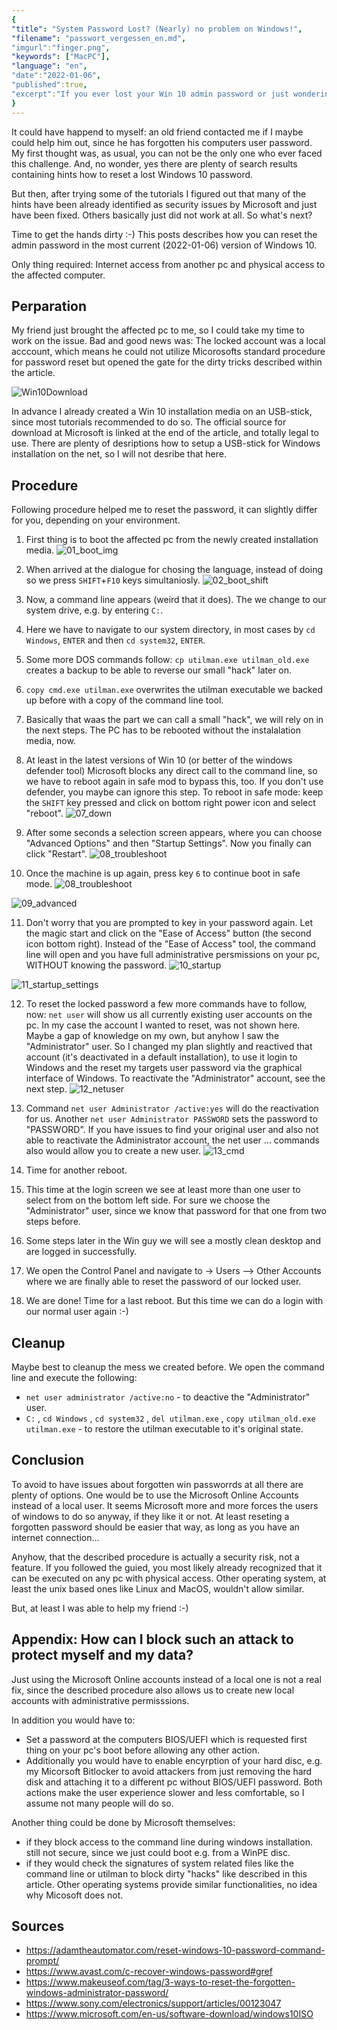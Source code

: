 ```yaml
---
{
"title": "System Password Lost? (Nearly) no problem on Windows!",
"filename": "passwort_vergessen_en.md",
"imgurl":"finger.png",
"keywords": ["MacPC"],
"language": "en",
"date":"2022-01-06",
"published":true,
"excerpt":"If you ever lost your Win 10 admin password or just wondering what you could do in that case, spend 7 minutes for this post."
}
---
```

It could have happend to myself: an old friend contacted me if I maybe could help him out, since he has forgotten his computers user password. 
My first thought was, as usual, you can not be the only one who ever faced this challenge. And, no wonder, yes there are plenty of search results containing hints how to reset a lost Windows 10 password.

But then, after trying some of the tutorials I figured out that many of the hints have been already identified as security issues by Microsoft and just have been fixed. Others basically just did not work at all. So what's next?

Time to get the hands dirty :-) This posts describes how you can reset the admin password in the most current (2022-01-06) version of Windows 10.

Only thing required: Internet access from another pc and physical access to the affected computer.

## Perparation

My friend just brought the affected pc to me, so I could take my time to work on the issue. Bad and good news was: The locked account was a local acccount, which means he could not utilize Micorosofts standard procedure for password reset but opened the gate for the dirty tricks described within the article.

![Win10Download](/media/full/passwort_vergessen/win10down.webp)

In advance I already created a Win 10 installation media on an USB-stick, since most tutorials recommended to do so.
The official source for download at Microsoft is linked at the end of the article, and totally legal to use.
There are plenty of desriptions how to setup a USB-stick for Windows installation on the net, so I will not desribe that here.

## Procedure

Following procedure helped me to reset the password, it can slightly differ for you, depending on your environment.

1. First thing is to boot the affected pc from the newly created installation media.
![01_boot_img](/media/full/passwort_vergessen/01_boot_img.webp)

2. When arrived at the dialogue for chosing the language, instead of doing so we press `SHIFT`+`F10` keys simultaniosly.
![02_boot_shift](/media/full/passwort_vergessen/02_boot_shift.webp)

3. Now, a command line appears (weird that it does). The we change to our system drive, e.g. by entering `C:`.

4. Here we have to navigate to our system directory, in most cases by `cd Windows`, `ENTER` and then `cd system32`, `ENTER`.

5. Some more DOS commands follow: `cp utilman.exe utilman_old.exe` creates a backup to be able to reverse our small "hack" later on.

6. `copy cmd.exe utilman.exe` overwrites the utilman executable we backed up before with a copy of the command line tool.

7. Basically that waas the part we can call a small "hack", we will rely on in the next steps. The PC has to be rebooted without the instalalation media, now.

8. At least in the latest versions of Win 10 (or better of the windows defender tool) Microsoft blocks any direct call to the command line, so we have to reboot again in safe mod to bypass this, too. If you don't use defender, you maybe can ignore this step. To reboot in safe mode: keep the `SHIFT` key pressed and click on bottom right power icon and select "reboot".
![07_down](/media/full/passwort_vergessen/07_down.webp)

9. After some seconds a selection screen appears, where you can choose "Advanced Options" and then "Startup Settings". Now you finally can click "Restart".
![08_troubleshoot](/media/full/passwort_vergessen/08_troubleshoot.webp)

10. Once the machine is up again, press key `6` to continue boot in safe mode.
![08_troubleshoot](/media/full/passwort_vergessen/08_troubleshoot.webp)

![09_advanced](/media/full/passwort_vergessen/09_advanced.webp)

11. Don't worry that you are prompted to key in your password again. Let the magic start and click on the "Ease of Access" button (the second icon bottom right). Instead of the "Ease of Access" tool, the command line will open and you have full administrative persmissions on your pc, WITHOUT knowing the password.
![10_startup](/media/full/passwort_vergessen/10_startup.webp)

![11_startup_settings](/media/full/passwort_vergessen/11_startup_settings.webp)

12. To reset the locked password a few more commands have to follow, now: `net user` will show us all currently existing user accounts on the pc. In my case the account I wanted to reset, was not shown here. Maybe a gap of knowledge on my own, but anyhow I saw the "Administrator" user. So I changed my plan slightly and reactived that account (it's deactivated in a default installation), to use it login to Windows and the reset my targets user password via the graphical interface of Windows. To reactivate the "Administrator" account, see the next step.
![12_netuser](/media/full/passwort_vergessen/12_netuser.webp)

13. Command `net user Administrator /active:yes` will do the reactivation for us. Another  `net user Administrator PASSWORD` sets the password to "PASSWORD". If you have issues to find your original user and also not able to reactivate the Administrator account, the net user ... commands also would allow you to create a new user.
![13_cmd](/media/full/passwort_vergessen/13_cmd.webp)

14. Time for another reboot.

15. This time at the login screen we see at least more than one user to select from on the bottom left side. For sure we choose the "Administrator" user, since we know that password for that one from two steps before.

16. Some steps later in the Win guy we will see a mostly clean desktop and are logged in successfully.

17. We open the Control Panel and navigate to -> Users --> Other Accounts where we are finally able to reset the password of our locked user. 

18. We are done! Time for a last reboot. But this time we can do a login with our normal user again :-)

## Cleanup

Maybe best to cleanup the mess we created before. We open the command line and execute the following:
- `net user administrator /active:no`  - to deactive the "Administrator" user.
- `C:` , `cd Windows` , `cd system32` , `del utilman.exe` , `copy utilman_old.exe utilman.exe` - to restore the utilman executable to it's original state.

## Conclusion
To avoid to have issues about forgotten win passworrds at all there are plenty of options. One would be to use the Microsoft Online Accounts instead of a local user. It seems Microsoft more and more forces the users of windows to do so anyway, if they like it or not. At least reseting a forgotten password should be easier that way, as long as you have an internet connection...

Anyhow, that the described procedure is actually a security risk, not a feature. If you followed the guied, you most likely already recognized that it can be executed on any pc with physical access.
Other operating system, at least the unix based ones like Linux and MacOS, wouldn't allow similar.

But, at least I was able to help my friend :-)

## Appendix: How can I block such an attack to protect myself and my data?

Just using the Microsoft Online accounts instead of a local one is not a real fix, since the described procedure also allows us to create new local accounts with administrative permisssions.

In addition you would have to:
- Set a password at the computers BIOS/UEFI which is requested first thing on your pc's boot before allowing any other action.  
- Additionally you would have to enable encyrption of your hard disc, e.g. my Micorsoft Bitlocker to avoid attackers from just removing the hard disk and attaching it to a different pc without BIOS/UEFI password.
Both actions make the user experience slower and less comfortable, so I assume not many people will do so.

Another thing could be done by Microsoft themselves:
- if they block access to the command line during windows installation. still not secure, since we just could boot e.g. from a WinPE disc.
- if they would check the signatures of system related files like the command line or utilman to block dirty "hacks" like described in this article. Other operating systems provide similar functionalities, no idea why Micosoft does not.

## Sources
- https://adamtheautomator.com/reset-windows-10-password-command-prompt/ 
- https://www.avast.com/c-recover-windows-password#gref 
- https://www.makeuseof.com/tag/3-ways-to-reset-the-forgotten-windows-administrator-password/ 
- https://www.sony.com/electronics/support/articles/00123047 
- https://www.microsoft.com/en-us/software-download/windows10ISO


